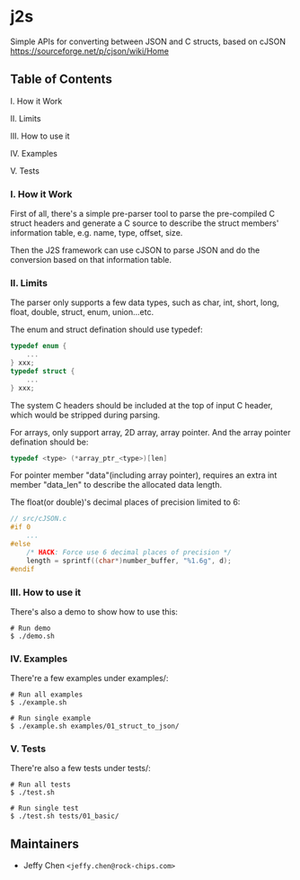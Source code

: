 # j2s

Simple APIs for converting between JSON and C structs, based on cJSON <https://sourceforge.net/p/cjson/wiki/Home>

## Table of Contents

I. How it Work

II. Limits

III. How to use it

IV. Examples

V. Tests

### I. How it Work

First of all, there's a simple pre-parser tool to parse the pre-compiled C struct headers and generate a C source to describe the struct members' information table, e.g. name, type, offset, size.

Then the J2S framework can use cJSON to parse JSON and do the conversion based on that information table.

### II. Limits

The parser only supports a few data types, such as char, int, short, long, float, double, struct, enum, union...etc.

The enum and struct defination should use typedef:

```c
typedef enum {
	...
} xxx;
typedef struct {
	...
} xxx;
```

The system C headers should be included at the top of input C header, which would be stripped during parsing.

For arrays, only support array, 2D array, array pointer. And the array pointer defination should be:

```c
typedef <type> (*array_ptr_<type>)[len]
```

For pointer member "data"(including array pointer), requires an extra int member "data_len" to describe the allocated data length.

The float(or double)'s decimal places of precision limited to 6:
```c
// src/cJSON.c
#if 0
	...
#else
	/* HACK: Force use 6 decimal places of precision */
	length = sprintf((char*)number_buffer, "%1.6g", d);
#endif
```

### III. How to use it

There's also a demo to show how to use this:
```shell
# Run demo
$ ./demo.sh
```

### IV. Examples

There're a few examples under examples/:
```shell
# Run all examples
$ ./example.sh

# Run single example
$ ./example.sh examples/01_struct_to_json/
```

### V. Tests

There're also a few tests under tests/:
```shell
# Run all tests
$ ./test.sh

# Run single test
$ ./test.sh tests/01_basic/
```

## Maintainers

* Jeffy Chen `<jeffy.chen@rock-chips.com>`
